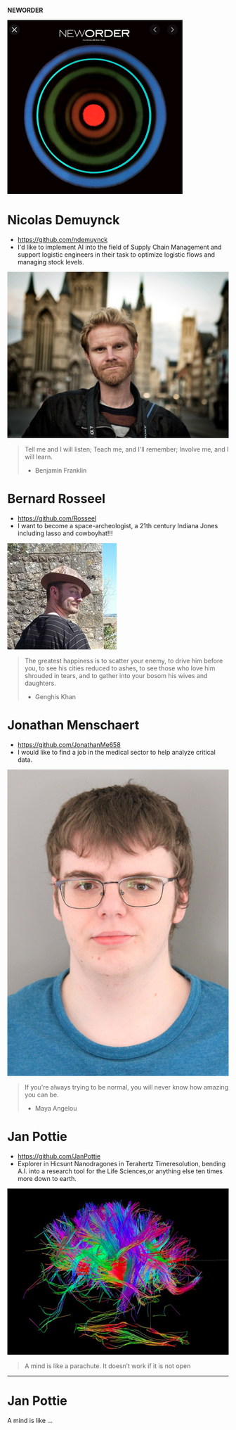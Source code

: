 **NEWORDER**

![Logo](https://github.com/Rosseel/Neworder/blob/Nicolas/NEWORDER.png)

# Nicolas Demuynck
* https://github.com/ndemuynck
* I'd like to implement AI into the field of Supply Chain Management and support logistic engineers in their task to optimize logistic flows and managing stock levels. 

![Nicolas](https://github.com/Rosseel/Neworder/blob/Nicolas/Nicolas.jpg)

> Tell me and I will listen; Teach me, and I'll remember; Involve me, and I will learn.
> - Benjamin Franklin


# Bernard Rosseel
* https://github.com/Rosseel
* I want to become a space-archeologist, a 21th century Indiana Jones including lasso and cowboyhat!!!

![Bernard Rosseel](bernard.png)


> The greatest happiness is to scatter your enemy, to drive him before you, to see his cities reduced to ashes, to see those who love him shrouded in tears, and to gather into your bosom his wives and daughters.
> - Genghis Khan


# Jonathan Menschaert
* https://github.com/JonathanMe658
* I would like to find a job in the medical sector to help analyze critical data.

![Jonathan](jonathan.jpg)

> If you're always trying to be normal, you will never know how amazing you can be.
> - Maya Angelou


# Jan Pottie
* https://github.com/JanPottie
* Explorer in Hicsunt Nanodragones in Terahertz Timeresolution, bending A.I. into a research tool for the Life Sciences,or anything else ten times more down to earth.

![Jan](janpottie.png)

> A mind is like a parachute. It doesn’t work if it is not open

----------------------------


# Jan Pottie
A mind is like ...
